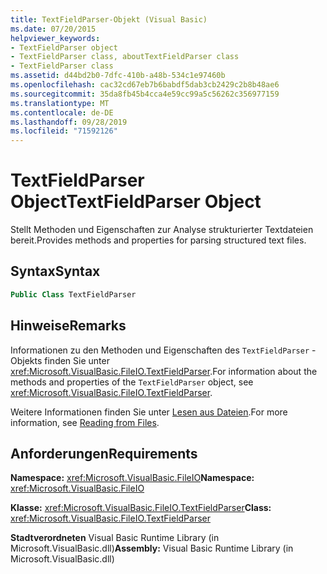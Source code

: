 ```yaml
---
title: TextFieldParser-Objekt (Visual Basic)
ms.date: 07/20/2015
helpviewer_keywords:
- TextFieldParser object
- TextFieldParser class, aboutTextFieldParser class
- TextFieldParser class
ms.assetid: d44bd2b0-7dfc-410b-a48b-534c1e97460b
ms.openlocfilehash: cac32cd67eb7b6babdf5dab3cb2429c2b8b48ae6
ms.sourcegitcommit: 35da8fb45b4cca4e59cc99a5c56262c356977159
ms.translationtype: MT
ms.contentlocale: de-DE
ms.lasthandoff: 09/28/2019
ms.locfileid: "71592126"
---
```

# <a name="textfieldparser-object"></a><span data-ttu-id="4d55b-102">TextFieldParser Object</span><span class="sxs-lookup"><span data-stu-id="4d55b-102">TextFieldParser Object</span></span>
<span data-ttu-id="4d55b-103">Stellt Methoden und Eigenschaften zur Analyse strukturierter Textdateien bereit.</span><span class="sxs-lookup"><span data-stu-id="4d55b-103">Provides methods and properties for parsing structured text files.</span></span>  
  
## <a name="syntax"></a><span data-ttu-id="4d55b-104">Syntax</span><span class="sxs-lookup"><span data-stu-id="4d55b-104">Syntax</span></span>  
  
```vb  
Public Class TextFieldParser  
```  
  
## <a name="remarks"></a><span data-ttu-id="4d55b-105">Hinweise</span><span class="sxs-lookup"><span data-stu-id="4d55b-105">Remarks</span></span>  
 <span data-ttu-id="4d55b-106">Informationen zu den Methoden und Eigenschaften des `TextFieldParser` -Objekts finden Sie unter <xref:Microsoft.VisualBasic.FileIO.TextFieldParser>.</span><span class="sxs-lookup"><span data-stu-id="4d55b-106">For information about the methods and properties of the `TextFieldParser` object, see <xref:Microsoft.VisualBasic.FileIO.TextFieldParser>.</span></span>  
  
 <span data-ttu-id="4d55b-107">Weitere Informationen finden Sie unter [Lesen aus Dateien](../../../visual-basic/developing-apps/programming/drives-directories-files/reading-from-files.md).</span><span class="sxs-lookup"><span data-stu-id="4d55b-107">For more information, see [Reading from Files](../../../visual-basic/developing-apps/programming/drives-directories-files/reading-from-files.md).</span></span>  
  
## <a name="requirements"></a><span data-ttu-id="4d55b-108">Anforderungen</span><span class="sxs-lookup"><span data-stu-id="4d55b-108">Requirements</span></span>  
 <span data-ttu-id="4d55b-109">**Namespace:** <xref:Microsoft.VisualBasic.FileIO></span><span class="sxs-lookup"><span data-stu-id="4d55b-109">**Namespace:** <xref:Microsoft.VisualBasic.FileIO></span></span>  
  
 <span data-ttu-id="4d55b-110">**Klasse:** <xref:Microsoft.VisualBasic.FileIO.TextFieldParser></span><span class="sxs-lookup"><span data-stu-id="4d55b-110">**Class:** <xref:Microsoft.VisualBasic.FileIO.TextFieldParser></span></span>  
  
 <span data-ttu-id="4d55b-111">**Stadtverordneten** Visual Basic Runtime Library (in Microsoft.VisualBasic.dll)</span><span class="sxs-lookup"><span data-stu-id="4d55b-111">**Assembly:** Visual Basic Runtime Library (in Microsoft.VisualBasic.dll)</span></span>
